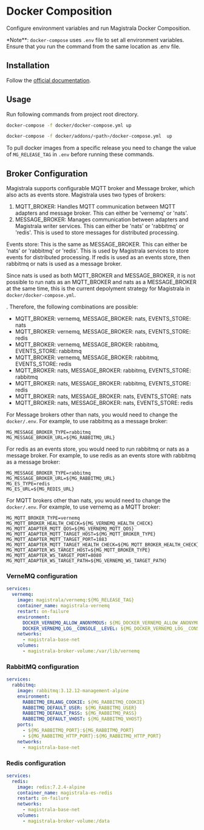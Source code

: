 # Docker Composition

Configure environment variables and run Magistrala Docker Composition.

\*Note\*\*: `docker-compose` uses `.env` file to set all environment variables. Ensure that you run the command from the same location as .env file.

## Installation

Follow the [official documentation](https://docs.docker.com/compose/install/).

## Usage

Run following commands from project root directory.

```bash
docker-compose -f docker/docker-compose.yml up
```

```bash
docker-compose -f docker/addons/<path>/docker-compose.yml  up
```

To pull docker images from a specific release you need to change the value of `MG_RELEASE_TAG` in `.env` before running these commands.

## Broker Configuration

Magistrala supports configurable MQTT broker and Message broker, which also acts as events store. Magistrala uses two types of brokers:

1. MQTT_BROKER: Handles MQTT communication between MQTT adapters and message broker. This can either be 'vernemq' or 'nats'.
2. MESSAGE_BROKER: Manages communication between adapters and Magistrala writer services. This can either be 'nats' or 'rabbitmq' or 'redis'. This is used to store messages for distributed processing.

Events store: This is the same as MESSAGE_BROKER. This can either be 'nats' or 'rabbitmq' or 'redis'. This is used by Magistrala services to store events for distributed processing. If redis is used as an events store, then rabbitmq or nats is used as a message broker.

Since nats is used as both MQTT_BROKER and MESSAGE_BROKER, it is not possible to run nats as an MQTT_BROKER and nats as a MESSAGE_BROKER at the same time, this is the current depolyment strategy for Magistrala in `docker/docker-compose.yml`.

. Therefore, the following combinations are possible:

- MQTT_BROKER: vernemq, MESSAGE_BROKER: nats, EVENTS_STORE: nats
- MQTT_BROKER: vernemq, MESSAGE_BROKER: nats, EVENTS_STORE: redis
- MQTT_BROKER: vernemq, MESSAGE_BROKER: rabbitmq, EVENTS_STORE: rabbitmq
- MQTT_BROKER: vernemq, MESSAGE_BROKER: rabbitmq, EVENTS_STORE: redis
- MQTT_BROKER: nats, MESSAGE_BROKER: rabbitmq, EVENTS_STORE: rabbitmq
- MQTT_BROKER: nats, MESSAGE_BROKER: rabbitmq, EVENTS_STORE: redis
- MQTT_BROKER: nats, MESSAGE_BROKER: nats, EVENTS_STORE: nats
- MQTT_BROKER: nats, MESSAGE_BROKER: nats, EVENTS_STORE: redis

For Message brokers other than nats, you would need to change the `docker/.env`. For example, to use rabbitmq as a message broker:

```env
MG_MESSAGE_BROKER_TYPE=rabbitmq
MG_MESSAGE_BROKER_URL=${MG_RABBITMQ_URL}
```

For redis as an events store, you would need to run rabbitmq or nats as a message broker. For example, to use redis as an events store with rabbitmq as a message broker:

```env
MG_MESSAGE_BROKER_TYPE=rabbitmq
MG_MESSAGE_BROKER_URL=${MG_RABBITMQ_URL}
MG_ES_TYPE=redis
MG_ES_URL=${MG_REDIS_URL}
```

For MQTT brokers other than nats, you would need to change the `docker/.env`. For example, to use vernemq as a MQTT broker:

```env
MG_MQTT_BROKER_TYPE=vernemq
MG_MQTT_BROKER_HEALTH_CHECK=${MG_VERNEMQ_HEALTH_CHECK}
MG_MQTT_ADAPTER_MQTT_QOS=${MG_VERNEMQ_MQTT_QOS}
MG_MQTT_ADAPTER_MQTT_TARGET_HOST=${MG_MQTT_BROKER_TYPE}
MG_MQTT_ADAPTER_MQTT_TARGET_PORT=1883
MG_MQTT_ADAPTER_MQTT_TARGET_HEALTH_CHECK=${MG_MQTT_BROKER_HEALTH_CHECK}
MG_MQTT_ADAPTER_WS_TARGET_HOST=${MG_MQTT_BROKER_TYPE}
MG_MQTT_ADAPTER_WS_TARGET_PORT=8080
MG_MQTT_ADAPTER_WS_TARGET_PATH=${MG_VERNEMQ_WS_TARGET_PATH}
```

### VerneMQ configuration

```yaml
services:
  vernemq:
    image: magistrala/vernemq:${MG_RELEASE_TAG}
    container_name: magistrala-vernemq
    restart: on-failure
    environment:
      DOCKER_VERNEMQ_ALLOW_ANONYMOUS: ${MG_DOCKER_VERNEMQ_ALLOW_ANONYMOUS}
      DOCKER_VERNEMQ_LOG__CONSOLE__LEVEL: ${MG_DOCKER_VERNEMQ_LOG__CONSOLE__LEVEL}
    networks:
      - magistrala-base-net
    volumes:
      - magistrala-broker-volume:/var/lib/vernemq
```

### RabbitMQ configuration

```yaml
services:
  rabbitmq:
    image: rabbitmq:3.12.12-management-alpine
    environment:
      RABBITMQ_ERLANG_COOKIE: ${MG_RABBITMQ_COOKIE}
      RABBITMQ_DEFAULT_USER: ${MG_RABBITMQ_USER}
      RABBITMQ_DEFAULT_PASS: ${MG_RABBITMQ_PASS}
      RABBITMQ_DEFAULT_VHOST: ${MG_RABBITMQ_VHOST}
    ports:
      - ${MG_RABBITMQ_PORT}:${MG_RABBITMQ_PORT}
      - ${MG_RABBITMQ_HTTP_PORT}:${MG_RABBITMQ_HTTP_PORT}
    networks:
      - magistrala-base-net
```

### Redis configuration

```yaml
services:
  redis:
    image: redis:7.2.4-alpine
    container_name: magistrala-es-redis
    restart: on-failure
    networks:
      - magistrala-base-net
    volumes:
      - magistrala-broker-volume:/data
```
